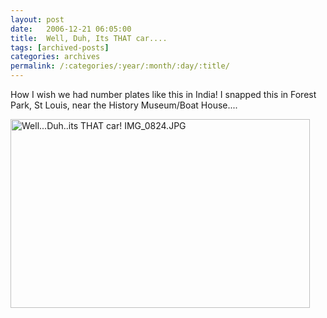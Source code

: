 ```yaml
---
layout: post
date:	2006-12-21 06:05:00
title:  Well, Duh, Its THAT car....
tags: [archived-posts]
categories: archives
permalink: /:categories/:year/:month/:day/:title/
---
```

How I wish we had number plates like this in India! I snapped this in Forest Park, St Louis, near the History Museum/Boat House....


<a href="http://www.flickr.com/photos/35949311@N00/328401335/" title="Photo Sharing"><img src="http://farm1.static.flickr.com/132/328401335_44d0f55832.jpg" width="479" height="302" alt="Well...Duh..its THAT car! IMG_0824.JPG" /></a>
